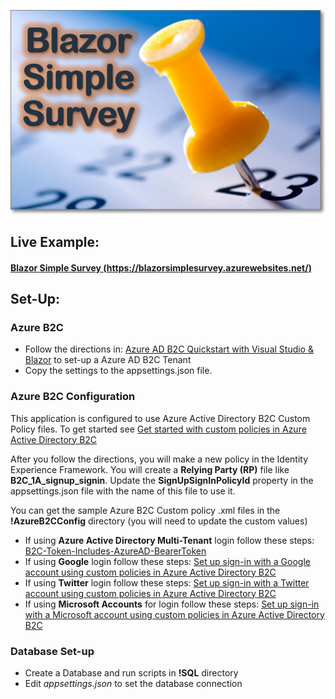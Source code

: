 ![Blazor Simple Survey Logo Large](BlazorSimpleSurveyLogo_Large.png)
## Live Example: 
#### [Blazor Simple Survey (https://blazorsimplesurvey.azurewebsites.net/)](https://blazorsimplesurvey.azurewebsites.net/)
## Set-Up:
### Azure B2C
* Follow the directions in: [Azure AD B2C Quickstart with Visual Studio & Blazor](https://medium.com/marcus-tee-anytime/azure-ad-b2c-quickstart-with-visual-studio-blazor-563efdff6fdd) to set-up a Azure AD B2C Tenant
* Copy the settings to the appsettings.json file. 

### Azure B2C Configuration
This application is configured to use Azure Active Directory B2C Custom Policy files.
To get started see [Get started with custom policies in Azure Active Directory B2C](https://docs.microsoft.com/en-us/azure/active-directory-b2c/custom-policy-get-started)

After you follow the directions, you will make a new policy in the Identity Experience Framework. 
You will create a **Relying Party (RP)** file like **B2C_1A_signup_signin**.
Update the **SignUpSignInPolicyId** property in the appsettings.json file with the name of this file to use it. 

You can get the sample Azure B2C Custom policy .xml files in the **!AzureB2CConfig** directory (you will need to update the custom values)
* If using **Azure Active Directory Multi-Tenant** login follow these steps: [B2C-Token-Includes-AzureAD-BearerToken](https://github.com/azure-ad-b2c/samples/tree/master/policies/B2C-Token-Includes-AzureAD-BearerToken)
* If using **Google** login follow these steps: [Set up sign-in with a Google account using custom policies in Azure Active Directory B2C](https://docs.microsoft.com/en-us/azure/active-directory-b2c/identity-provider-google-custom?tabs=app-reg-ga)
* If using **Twitter** login follow these steps: [Set up sign-in with a Twitter account using custom policies in Azure Active Directory B2C](https://docs.microsoft.com/en-us/azure/active-directory-b2c/identity-provider-twitter-custom?tabs=app-reg-ga)
* If using **Microsoft Accounts** for login follow these steps: [Set up sign-in with a Microsoft account using custom policies in Azure Active Directory B2C](https://docs.microsoft.com/en-us/azure/active-directory-b2c/identity-provider-microsoft-account-custom?tabs=app-reg-ga)

### Database Set-up
* Create a Database and run scripts in **!SQL** directory	
* Edit *appsettings.json* to set the database connection